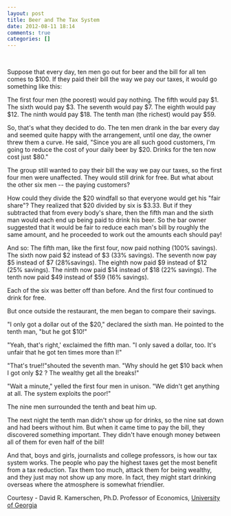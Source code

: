 ```yaml
---
layout: post
title: Beer and The Tax System
date: 2012-08-11 18:14
comments: true
categories: []
---
```

&nbsp;

Suppose that every day, ten men go out for beer and the bill for all ten comes to $100. If they paid their bill the way we pay our taxes, it would go something like this:

The first four men (the poorest) would pay nothing.
The fifth would pay $1.
The sixth would pay $3.
The seventh would pay $7.
The eighth would pay $12.
The ninth would pay $18.
The tenth man (the richest) would pay $59.

So, that's what they decided to do. The ten men drank in the bar every day and seemed quite happy with the arrangement, until one day, the owner threw them a curve. He said, "Since you are all such good customers, I'm going to reduce the cost of your daily beer by $20. Drinks for the ten now cost just $80."

The group still wanted to pay their bill the way we pay our taxes, so the first four men were unaffected. They would still drink for free. But what about the other six men -- the paying customers?

How could they divide the $20 windfall so that everyone would get his "fair share"? They realized that $20 divided by six is $3.33. But if they subtracted that from every body's share, then the fifth man and the sixth man would each end up being paid to drink his beer. So the bar owner suggested that it would be fair to reduce each man's bill by roughly the same amount, and he proceeded to work out the amounts each should pay!

And so:
The fifth man, like the first four, now paid nothing (100% savings).
The sixth now paid $2 instead of $3 (33% savings).
The seventh now pay $5 instead of $7 (28%savings).
The eighth now paid $9 instead of $12 (25% savings).
The ninth now paid $14 instead of $18 (22% savings).
The tenth now paid $49 instead of $59 (16% savings).

Each of the six was better off than before. And the first four continued to drink for free.

But once outside the restaurant, the men began to compare their savings.

"I only got a dollar out of the $20," declared the sixth man. He pointed to the tenth man, "but he got $10!"

"Yeah, that's right,' exclaimed the fifth man. "I only saved a dollar, too. It's unfair that he got ten times more than I!"

"That's true!!"shouted the seventh man. "Why should he get $10 back when I got only $2 ? The wealthy get all the breaks!"

"Wait a minute," yelled the first four men in unison. "We didn't get anything at all. The system exploits the poor!"

The nine men surrounded the tenth and beat him up.

The next night the tenth man didn't show up for drinks, so the nine sat down and had beers without him. But when it came time to pay the bill, they discovered something important. They didn't have enough money between all of them for even half of the bill!

And that, boys and girls, journalists and college professors, is how our tax system works. The people who pay the highest taxes get the most benefit from a tax reduction. Tax them too much, attack them for being wealthy, and they just may not show up any more. In fact, they might start drinking overseas where the atmosphere is somewhat friendlier.

Courtesy -
David R. Kamerschen, Ph.D.
Professor of Economics, <a class="zem_slink" title="University of Georgia" href="http://maps.google.com/maps?ll=33.9558,-83.3745&amp;spn=0.01,0.01&amp;q=33.9558,-83.3745%20%28University%20of%20Georgia%29&amp;t=h" rel="geolocation" target="_blank">University of Georgia</a>

&nbsp;